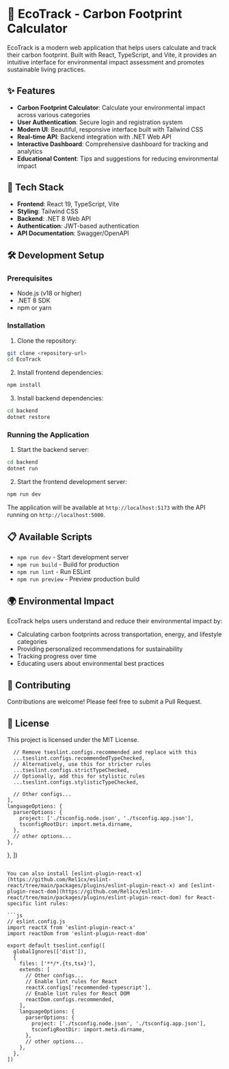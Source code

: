 # 🌱 EcoTrack - Carbon Footprint Calculator

EcoTrack is a modern web application that helps users calculate and track their carbon footprint. Built with React, TypeScript, and Vite, it provides an intuitive interface for environmental impact assessment and promotes sustainable living practices.

## ✨ Features

- **Carbon Footprint Calculator**: Calculate your environmental impact across various categories
- **User Authentication**: Secure login and registration system
- **Modern UI**: Beautiful, responsive interface built with Tailwind CSS
- **Real-time API**: Backend integration with .NET Web API
- **Interactive Dashboard**: Comprehensive dashboard for tracking and analytics
- **Educational Content**: Tips and suggestions for reducing environmental impact

## 🚀 Tech Stack

- **Frontend**: React 19, TypeScript, Vite
- **Styling**: Tailwind CSS
- **Backend**: .NET 8 Web API
- **Authentication**: JWT-based authentication
- **API Documentation**: Swagger/OpenAPI

## 🛠️ Development Setup

### Prerequisites
- Node.js (v18 or higher)
- .NET 8 SDK
- npm or yarn

### Installation

1. Clone the repository:
```bash
git clone <repository-url>
cd EcoTrack
```

2. Install frontend dependencies:
```bash
npm install
```

3. Install backend dependencies:
```bash
cd backend
dotnet restore
```

### Running the Application

1. Start the backend server:
```bash
cd backend
dotnet run
```

2. Start the frontend development server:
```bash
npm run dev
```

The application will be available at `http://localhost:5173` with the API running on `http://localhost:5000`.

## 📋 Available Scripts

- `npm run dev` - Start development server
- `npm run build` - Build for production
- `npm run lint` - Run ESLint
- `npm run preview` - Preview production build

## 🌍 Environmental Impact

EcoTrack helps users understand and reduce their environmental impact by:
- Calculating carbon footprints across transportation, energy, and lifestyle categories
- Providing personalized recommendations for sustainability
- Tracking progress over time
- Educating users about environmental best practices

## 🤝 Contributing

Contributions are welcome! Please feel free to submit a Pull Request.

## 📄 License

This project is licensed under the MIT License.

      // Remove tseslint.configs.recommended and replace with this
      ...tseslint.configs.recommendedTypeChecked,
      // Alternatively, use this for stricter rules
      ...tseslint.configs.strictTypeChecked,
      // Optionally, add this for stylistic rules
      ...tseslint.configs.stylisticTypeChecked,

      // Other configs...
    ],
    languageOptions: {
      parserOptions: {
        project: ['./tsconfig.node.json', './tsconfig.app.json'],
        tsconfigRootDir: import.meta.dirname,
      },
      // other options...
    },
  },
])
```

You can also install [eslint-plugin-react-x](https://github.com/Rel1cx/eslint-react/tree/main/packages/plugins/eslint-plugin-react-x) and [eslint-plugin-react-dom](https://github.com/Rel1cx/eslint-react/tree/main/packages/plugins/eslint-plugin-react-dom) for React-specific lint rules:

```js
// eslint.config.js
import reactX from 'eslint-plugin-react-x'
import reactDom from 'eslint-plugin-react-dom'

export default tseslint.config([
  globalIgnores(['dist']),
  {
    files: ['**/*.{ts,tsx}'],
    extends: [
      // Other configs...
      // Enable lint rules for React
      reactX.configs['recommended-typescript'],
      // Enable lint rules for React DOM
      reactDom.configs.recommended,
    ],
    languageOptions: {
      parserOptions: {
        project: ['./tsconfig.node.json', './tsconfig.app.json'],
        tsconfigRootDir: import.meta.dirname,
      },
      // other options...
    },
  },
])
```
